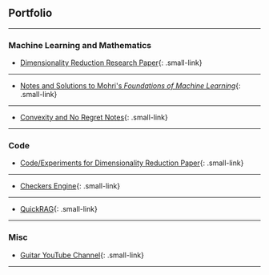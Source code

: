 <style>
    /* Define a class to style the smaller links */
    .small-link {
        font-size: 80%; /* You can adjust the percentage as needed */
    }
</style>


## Portfolio

---

### Machine Learning and Mathematics

- [Dimensionality Reduction Research Paper](/project_pages/REU_page){: .small-link}
---

- [Notes and Solutions to Mohri's *Foundations of Machine Learning*](/pdf/Published_Mohri_Notes.pdf){: .small-link} <!-- <img src="images/dummy_thumbnail.jpg?raw=true"/> -->
---

- [Convexity and No Regret Notes](/pdf/No_Regret___Convexity_Notes.pdf){: .small-link}
---

### Code

- [Code/Experiments for Dimensionality Reduction Paper](/project_pages/REU_Repo_page){: .small-link}
---

- [Checkers Engine](https://github.com/lucas-tucker/Checkers-Engine){: .small-link}
---

- [QuickRAG](https://github.com/lucas-tucker/QuickRAG){: .small-link}
---

### Misc

- [Guitar YouTube Channel](https://www.youtube.com/channel/UCt09JUmh4oMOzcaV8VFyyoQ){: .small-link}
---


